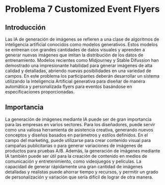 # Problema 7 Customized Event Flyers

## Introducción

Las IA de generación de imágenes se refieren a una clase de algoritmos de inteligencia artificial conocidos como modelos generativos. Estos modelos se entrenan con grandes cantidades de datos visuales y aprenden a generar nuevas imágenes que imitan la distribución de los datos de entrenamiento. Modelos recientes como Midjourney y Stable Difussion han demostrado una impresionante habilidad para generar imágenes de alta calidad y detalladas, abriendo nuevas posibilidades en una variedad de campos. En este problema los participantes deberán desarrollar un sistema utilizando la Inteligencia Artificial generativa para diseñar de manera automática y personalizada flyers para eventos basándose en especificaciones proporcionadas.

## Importancia

La generación de imágenes mediante IA puede ser de gran importancia para las empresas en varios sectores. Para los diseñadores, puede servir como una valiosa herramienta de asistencia creativa, generando nuevos conceptos y diseños basados en parámetros y estilos definidos. En el campo del marketing, puede utilizarse para crear contenido visual para campañas publicitarias o para generar variaciones de imágenes de productos para pruebas A/B. Además, la generación de imágenes mediante IA también puede ser útil para la creación de contenido en medios de comunicación y entretenimiento, como videojuegos y películas. La capacidad de generar rápidamente una gran cantidad de imágenes detalladas y realistas puede ahorrar tiempo y recursos, y permitir un grado de personalización y variación que sería difícil de lograr de otra manera.
